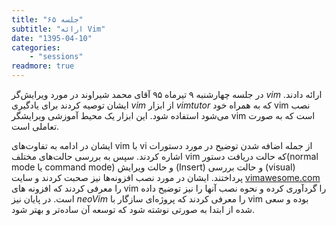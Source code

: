 ```yaml
---
title: "جلسه ۶۵"
subtitle: "ارائه Vim"
date: "1395-04-10"
categories:
    - "sessions"
readmore: true
---
```

در جلسه چهارشنبه ۹ تیرماه ۹۵ آقای محمد شیراوند در مورد ویرایش‌گر *vim* ارائه دادند. ایشان توصیه کردند برای یادگیری *vim* از ابزار *vimtutor* که به همراه خود vim نصب می‌شود استفاده شود. این ابزار یک محیط آموزشی ویرایشگر vim است که به صورت تعاملی است. 

ایشان در ادامه به تفاوت‌های vim با vi از جمله اضافه شدن توضیح در مورد دستورات اشاره کردند. سپس به بررسی حالت‌های مختلف vim که حالت دریافت دستور(normal mode یا command mode) و حالت ویرایش (Insert) و حالت بررسی (visual) پرداختند. ایشان در مورد نصب افزونه‌ها نیز صحبت کردند و سایت [vimawesome.com](https://vimawesome.com/) را معرفی کردند که افزونه های vim را گردآوری کرده و نحوه نصب آنها را نیز توضیح داده است. در پایان نیز *neoVim* را معرفی کردند که پروژه‌ای سازگار با vim بوده و سعی شده از ابتدا به صورتی نوشته شود که توسعه آن ساده‌تر و بهتر شود.

